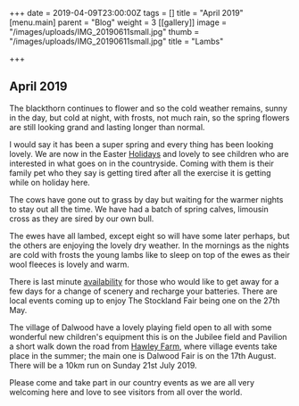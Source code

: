 +++
date = 2019-04-09T23:00:00Z
tags = []
title = "April 2019"
[menu.main]
parent = "Blog"
weight = 3
[[gallery]]
image = "/images/uploads/IMG_20190611small.jpg"
thumb = "/images/uploads/IMG_20190611small.jpg"
title = "Lambs"

+++
## April 2019

The blackthorn continues to flower and so the cold weather remains, sunny in the day, but cold at night, with frosts, not much rain, so the spring flowers are still looking grand and lasting longer than normal.

I would say it has been a super spring and every thing has been looking lovely. We are now in the Easter [Holidays](https://www.hawleyfarm.co.uk/accommodation/stables/ "stables") and lovely to see children who are interested in what goes on in the countryside. Coming with them is their family pet who they say is getting tired after all the exercise it is getting while on holiday here.

The cows have gone out to grass by day but waiting for the warmer nights to stay out all the time. We have had a batch of spring calves,  limousin cross as they are sired by our own bull.

The ewes have all lambed, except eight so will have some  later perhaps, but the others are enjoying the lovely dry weather. In the mornings as the nights are cold with frosts the young lambs like to sleep on top of the ewes as their wool fleeces is lovely and warm.

There is last minute [availability](https://www.hawleyfarm.co.uk/booking/ "availability") for those who would like to get away for a few days for a change of scenery and recharge your batteries. There are local events coming up to enjoy The Stockland Fair  being one on the 27th May.

The village of Dalwood have a lovely playing field open to all with some wonderful new children's equipment this is on the Jubilee field and Pavilion a short walk down the road from [Hawley Farm](https://www.hawleyfarm.co.uk "Home"), where village events take place in the summer; the main one is Dalwood Fair is on the 17th August. There will be a 10km run on Sunday 21st July 2019.

Please come and take part in our country events as we are all very welcoming here and love to see visitors from all over the world.